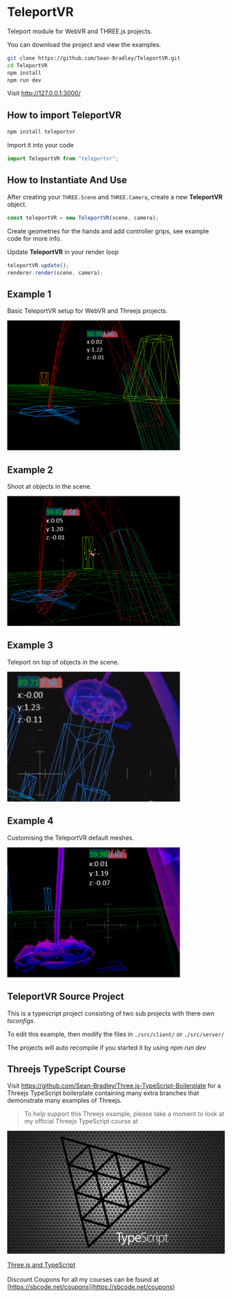 # TeleportVR

Teleport module for WebVR and THREE.js projects.

You can download the project and view the examples.

```bash
git clone https://github.com/Sean-Bradley/TeleportVR.git
cd TeleportVR
npm install
npm run dev
```

Visit http://127.0.0.1:3000/

## How to import TeleportVR

```bash
npm install teleportvr
```

Import it into your code

```javascript
import TeleportVR from "teleportvr";
```

## How to Instantiate And Use

After creating your `THREE.Scene` and `THREE.Camera`, create a new **TeleportVR** object.

```javascript
const teleportVR = new TeleportVR(scene, camera);
```

Create geometries for the hands and add controller grips, see example code for more info.

Update **TeleportVR** in your render loop

```javascript
teleportVR.update();
renderer.render(scene, camera);
```

## Example 1

Basic TeleportVR setup for WebVR and Threejs projects.

[![TeleportVR Example 1](./dist/client/img/teleportvr-1.gif)](https://sbcode.net/threejs/teleportvr-1/)

## Example 2

Shoot at objects in the scene.

[![TeleportVR Example 2](./dist/client/img/teleportvr-2.gif)](https://sbcode.net/threejs/teleportvr-2/)

## Example 3

Teleport on top of objects in the scene.

[![TeleportVR Example 3](./dist/client/img/teleportvr-3.gif)](https://sbcode.net/threejs/teleportvr-3/)

## Example 4

Customising the TeleportVR default meshes.

[![TeleportVR Example 4](./dist/client/img/teleportvr-4.gif)](https://sbcode.net/threejs/teleportvr-4/)

## TeleportVR Source Project

This is a typescript project consisting of two sub projects with there own _tsconfigs_.

To edit this example, then modify the files in `./src/client/` or `./src/server/`

The projects will auto recompile if you started it by using _npm run dev_

## Threejs TypeScript Course

Visit https://github.com/Sean-Bradley/Three.js-TypeScript-Boilerplate for a Threejs TypeScript boilerplate containing many extra branches that demonstrate many examples of Threejs.

> To help support this Threejs example, please take a moment to look at my official Threejs TypeScript course at

[![Threejs TypeScript Course](threejs-course-image.png)](https://www.udemy.com/course/threejs-tutorials/?referralCode=4C7E1DE91C3E42F69D0F)

[Three.js and TypeScript](https://www.udemy.com/course/threejs-tutorials/?referralCode=4C7E1DE91C3E42F69D0F)<br/>  
 Discount Coupons for all my courses can be found at [https://sbcode.net/coupons](https://sbcode.net/coupons)
